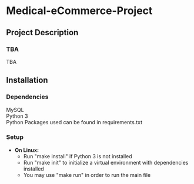 # Medical-eCommerce-Project

## Project Description
### TBA
TBA

## Installation
### Dependencies
MySQL\
Python 3\
Python Packages used can be found in requirements.txt 
### Setup
* __On Linux:__
  - Run "make install" if Python 3 is not installed
  - Run "make init" to initialize a virtual environment with dependencies installed
  - You may use "make run" in order to run the main file